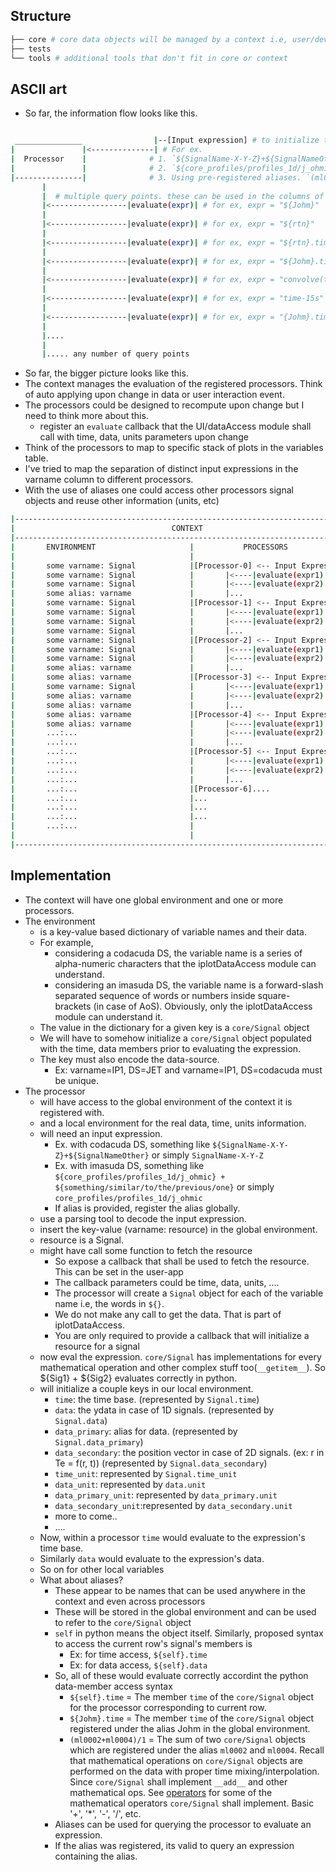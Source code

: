 ## Structure
```bash
├── core # core data objects will be managed by a context i.e, user/developer's contact with signal processing methods
├── tests 
└── tools # additional tools that don't fit in core or context
```

## ASCII art
+ So far, the information flow looks like this.
```bash

 _______________		 		|--[Input expression] # to initialize the signal. 
|				|<--------------| # For ex. 
|  Processor 	|              # 1. `${SignalName-X-Y-Z}+${SignalNameOther}` or simply `SignalName-X-Y-Z`
|				|			   # 2. `${core_profiles/profiles_1d/j_ohmic} + ${something/similar/to/the/previous/one}` or simply `core_profiles/profiles_1d/j_ohmic`
|---------------|              # 3. Using pre-registered aliases. `(ml0002 + ml0004) / 2` 
       |
       |  # multiple query points. these can be used in the columns of a variables table, axis labels of a plot, title of a plot, in the legend and so on.
       |<-----------------|evaluate(expr)| # for ex, expr = "${Johm}"
       |
       |<-----------------|evaluate(expr)| # for ex, expr = "${rtn}"
       |
       |<-----------------|evaluate(expr)| # for ex, expr = "${rtn}.time"
       |
       |<-----------------|evaluate(expr)| # for ex, expr = "${Johm}.time"
       |
       |<-----------------|evaluate(expr)| # for ex, expr = "convolve(time, ones(5), 'valid') / 5"
       |
       |<-----------------|evaluate(expr)| # for ex, expr = "time-15s"
       |
       |<-----------------|evaluate(expr)| # for ex, expr = "{Johm}.time_unit" (Ability to use this in axis label format)
       |
       |....
       |
       |..... any number of query points
```

+ So far, the bigger picture looks like this.
+ The context manages the evaluation of the registered processors. Think of auto applying upon change in data or user interaction event.
+ The processors could be designed to recompute upon change but I need to think more about this.
  + register an `evaluate` callback that the UI/dataAccess module shall call with time, data, units parameters upon change
+ Think of the processors to map to specific stack of plots in the variables table.
+ I've tried to map the separation of distinct input expressions in the varname column to different processors.
+ With the use of aliases one could access other processors signal objects and reuse other information (units, etc)
```bash
|---------------------------------------------------------------------------|
|									CONTEXT									|
|---------------------------------------------------------------------------|
| 		ENVIRONMENT						| 			PROCESSORS              |
|										|									|
|		some varname: Signal 			|[Processor-0] <-- Input Expression |
|		some varname: Signal 			|		|<----|evaluate(expr1)		|
|		some varname: Signal 			|		|<----|evaluate(expr2)		|
|		some alias: varname				|		|...						|
|		some varname: Signal			|[Processor-1] <-- Input Expression |
|		some varname: Signal			|		|<----|evaluate(expr1)		|
|		some varname: Signal			|		|<----|evaluate(expr2)		|
|		some varname: Signal			|		|...						|
|		some varname: Signal			|[Processor-2] <-- Input Expression |
|		some varname: Signal			|		|<----|evaluate(expr1)		|
|		some varname: Signal			|		|<----|evaluate(expr2)		|
|		some alias: varname				|		|...						|
|		some alias: varname				|[Processor-3] <-- Input Expression |
|		some varname: Signal			|		|<----|evaluate(expr1)		|
|		some alias: varname				|		|<----|evaluate(expr2)		|
|		some alias: varname				|		|...						|
|		some alias: varname				|[Processor-4] <-- Input Expression |
|		some alias: varname				|		|<----|evaluate(expr1)		|
|		...:... 						|		|<----|evaluate(expr2)		|
|		...:...							|		|...						|
|		...:...							|[Processor-5] <-- Input Expression |
|		...:...							|		|<----|evaluate(expr1)		|
|		...:...							|		|<----|evaluate(expr2)		|
|		...:...							|		|...						|
|		...:...							|[Processor-6]....					|
|		...:...							|...								|
|		...:...							|...								|
|		...:...							|...								|
|		...:...							|									|
|										|									|
|---------------------------------------------------------------------------|
```

## Implementation
+ The context will have one global environment and one or more processors.
+ The environment
  + is a key-value based dictionary of variable names and their data.
  + For example, 
    + considering a codacuda DS, the variable name is a series of alpha-numeric characters
        that the iplotDataAccess module can understand.
    + considering an imasuda DS, the variable name is a forward-slash separated sequence of
        words or numbers inside square-brackets (in case of AoS). Obviously, only the iplotDataAccess module can
        understand it.
  + The value in the dictionary for a given key is a `core/Signal` object
  + We will have to somehow initialize a `core/Signal` object populated with the time, data members prior
        to evaluating the expression.
  + The key must also encode the data-source.
    + Ex: varname=IP1, DS=JET and varname=IP1, DS=codacuda must be unique.
+ The processor 
  + will have access to the global environment of the context it is registered with.
  + and a local environment for the real data, time, units information. 
  + will need an input expression. 
    + Ex. with codacuda DS, something like `${SignalName-X-Y-Z}+${SignalNameOther}` or simply `SignalName-X-Y-Z`
    + Ex. with imasuda DS, something like `${core_profiles/profiles_1d/j_ohmic} + ${something/similar/to/the/previous/one}` or simply `core_profiles/profiles_1d/j_ohmic`
    + If alias is provided, register the alias globally.
  + use a parsing tool to decode the input expression.
  + insert the key-value (varname: resource) in the global environment.
  + resource is a Signal.
  + might have call some function to fetch the resource
    + So expose a callback that shall be used to fetch the resource. This can be set in the user-app
    + The callback parameters could be time, data, units, ....
    + The processor will create a `Signal` object for each of the variable name i.e, the words in `${}`.
    + We do not make any call to get the data. That is part of iplotDataAccess.
    + You are only required to provide a callback that will initialize a resource for a signal
  + now eval the expression. `core/Signal` has implementations for every mathematical operation
        and other complex stuff too(`__getitem__`). So ${Sig1} + ${Sig2} evaluates correctly in python.
  + will initialize a couple keys in our local environment.
    + `time`: the time base. (represented by `Signal.time`)
    + `data`: the ydata in case of 1D signals. (represented by `Signal.data`)
    + `data_primary`: alias for data. (represented by `Signal.data_primary`)
    + `data_secondary`: the position vector in case of 2D signals. (ex: r in Te = f(r, t)) (represented by `Signal.data_secondary`)
    + `time_unit`: represented by `Signal.time_unit`
    + `data_unit`: represented by `data.unit`
    + `data_primary_unit`: represented by `data_primary.unit`
    + `data_secondary_unit`:represented by `data_secondary.unit`
    + more to come..
    + ....
  + Now, within a processor `time` would evaluate to the expression's time base.
  + Similarly `data` would evaluate to the expression's data.
  + So on for other local variables
  + What about aliases?
  	+ These appear to be names that can be used anywhere in the context and even across processors
    + These will be stored in the global environment and can be used to refer to the `core/Signal` object
    + `self` in python means the object itself. Similarly, proposed syntax to access the current row's signal's members is
      + Ex: for time access, `${self}.time`
      + Ex: for data access, `${self}.data`
    + So, all of these would evaluate correctly accordint the python data-member access syntax
      + `${self}.time` = The member `time` of the `core/Signal` object for the processor corresponding to current row.
  	  + `${Johm}.time` = The member `time` of the `core/Signal` object registered under the alias Johm in the global environment.
  	  + `(ml0002+ml0004)/1` = The sum of two `core/Signal` objects which are registered under the alias `ml0002` and `ml0004`. 
         Recall that mathematical operations on `core/Signal` objects are performed on the data with proper time mixing/interpolation.
         Since `core/Signal` shall implement `__add__` and other mathematical ops. See [operators](https://docs.python.org/3/library/operator.html)
         for some of the mathematical operators `core/Signal` shall implement. Basic '+', '*', '-', '/', etc.
    + Aliases can be used for querying the processor to evaluate an expression.
    + If the alias was registered, its valid to query an expression containing the alias.
